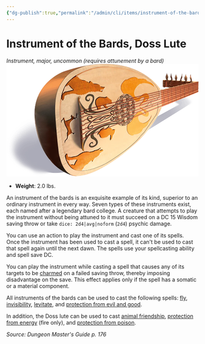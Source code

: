 ```yaml
---
{"dg-publish":true,"permalink":"/admin/cli/items/instrument-of-the-bards-doss-lute/","tags":["compendium/src/5e/dmg","item/attunement/required","item/gear/instrument","item/rarity/uncommon","item/tier/major"],"updated":"2025-01-11T15:32:17.603+00:00"}
---
```


# Instrument of the Bards, Doss Lute
*Instrument, major, uncommon (requires attunement by a bard)*  
![](https://raw.githubusercontent.com/5etools-mirror-2/5etools-img/main/items/DMG/Instrument%20of%20the%20Bards%2C%20Doss%20Lute.webp#right)  

- **Weight**: 2.0 lbs.

An instrument of the bards is an exquisite example of its kind, superior to an ordinary instrument in every way. Seven types of these instruments exist, each named after a legendary bard college. A creature that attempts to play the instrument without being attuned to it must succeed on a DC 15 Wisdom saving throw or take `dice: 2d4|avg|noform` (`2d4`) psychic damage.

You can use an action to play the instrument and cast one of its spells. Once the instrument has been used to cast a spell, it can't be used to cast that spell again until the next dawn. The spells use your spellcasting ability and spell save DC.

You can play the instrument while casting a spell that causes any of its targets to be [charmed](/3-Mechanics/CLI/rules/conditions.md#charmed) on a failed saving throw, thereby imposing disadvantage on the save. This effect applies only if the spell has a somatic or a material component.

All instruments of the bards can be used to cast the following spells: [fly](/Admin/CLI/spells/fly.md), [invisibility](/Admin/CLI/spells/invisibility.md), [levitate](/Admin/CLI/spells/levitate.md), and [protection from evil and good](/Admin/CLI/spells/protection-from-evil-and-good.md).

In addition, the Doss lute can be used to cast [animal friendship](/Admin/CLI/spells/animal-friendship.md), [protection from energy](/Admin/CLI/spells/protection-from-energy.md) (fire only), and [protection from poison](/Admin/CLI/spells/protection-from-poison.md).

*Source: Dungeon Master's Guide p. 176*
